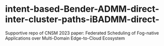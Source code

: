 # intent-based-Bender-ADMM-direct-inter-cluster-paths-iBADMM-direct-
Supportive repo of CNSM 2023 paper: Federated Scheduling of Fog-native Applications over Multi-Domain Edge-to-Cloud Ecosystem

